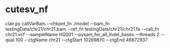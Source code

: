 # cutesv_nf
clair.py callVarBam --chkpnt_fn ./model --bam_fn testingData/chr21/chr21.bam --ref_fn testingData/chr21/chr21.fa --call_fn chr21.vcf --sampleName HG001 --pysam_for_all_indel_bases --threads 2 --qual 100 --ctgName chr21 --ctgStart 10269870 --ctgEnd 46672937
